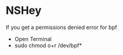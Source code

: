 NSHey
=====

If you get a permissions denied error for bpf 


 * Open Terminal
 * sudo chmod o+r /dev/bpf*
